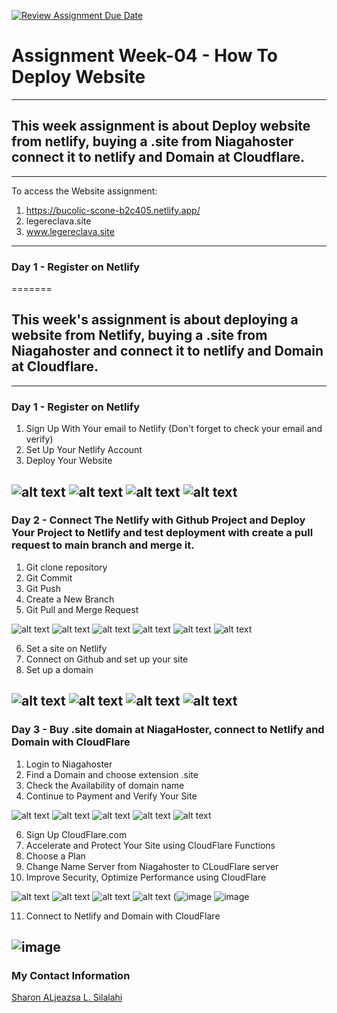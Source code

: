 [![Review Assignment Due Date](https://classroom.github.com/assets/deadline-readme-button-24ddc0f5d75046c5622901739e7c5dd533143b0c8e959d652212380cedb1ea36.svg)](https://classroom.github.com/a/isPhTOcA)

# **Assignment Week-04 - How To Deploy Website**
---

## This week assignment is about Deploy website from netlify, buying a .site from Niagahoster connect it to netlify and Domain at Cloudflare.
---
To access the Website assignment: 
1. https://bucolic-scone-b2c405.netlify.app/
2. legereclava.site
3. www.legereclava.site
---
 ### Day 1 - Register on Netlify
 
=======
## This week's assignment is about deploying a website from Netlify, buying a .site from Niagahoster and connect it to netlify and Domain at Cloudflare.
---
### Day 1 - Register on Netlify
1. Sign Up With Your email to Netlify (Don't forget to check your email and verify)
2. Set Up Your Netlify Account
3. Deploy Your Website


![alt text](https://raw.githubusercontent.com/RevoU-FSSE-2/week-4-aljeazsharon/main/assets/1.%20Sign%20Up%20to%20Netlify.png?raw=true)
![alt text](https://raw.githubusercontent.com/RevoU-FSSE-2/week-4-aljeazsharon/main/assets/2.%20Enter%20Your%20Email%20and%20Password.png?raw=true)
![alt text](https://raw.githubusercontent.com/RevoU-FSSE-2/week-4-aljeazsharon/main/assets/5.%20Set%20Up%20Your%20Netlify%20Account.png?raw=true)
![alt text](https://raw.githubusercontent.com/RevoU-FSSE-2/week-4-aljeazsharon/main/assets/6.%20You%20%20Can%20Deploy%20Your%20Netlify%20Now%20(or%20you%20can%20skip%20this%20step%20for%20now).png?raw=true)
---
### Day 2 - Connect The Netlify with Github Project and Deploy Your Project to Netlify and test deployment with create a pull request to main branch and merge it.
1. Git clone repository
2. Git Commit
3. Git Push
4. Create a New Branch
5. Git Pull and Merge Request


![alt text](https://raw.githubusercontent.com/RevoU-FSSE-2/week-4-aljeazsharon/main/assets/7.%20Git%20Clone%20Your%20Repository.png?raw=true)
![alt text](https://raw.githubusercontent.com/RevoU-FSSE-2/week-4-aljeazsharon/main/assets/9.%20Git%20Commit.png?raw=true)
![alt text](https://raw.githubusercontent.com/RevoU-FSSE-2/week-4-aljeazsharon/main/assets/10.%20Git%20Push.png?raw=true)
![alt text](https://raw.githubusercontent.com/RevoU-FSSE-2/week-4-aljeazsharon/main/assets/11.%20Create%20a%20New%20Branch.png?raw=true)
![alt text](https://raw.githubusercontent.com/RevoU-FSSE-2/week-4-aljeazsharon/main/assets/19.%20Create%20a%20Pull%20Request.png?raw=true)
![alt text](https://raw.githubusercontent.com/RevoU-FSSE-2/week-4-aljeazsharon/main/assets/22.%20Merge%20Pull%20Request%20(2).png)


6. Set a site on Netlify
7. Connect on Github and set up your site
8. Set up a domain

![alt text](https://raw.githubusercontent.com/RevoU-FSSE-2/week-4-aljeazsharon/main/assets/39.%20Set%20a%20Site%20on%20Netlify.png?raw=true)
![alt text](https://raw.githubusercontent.com/RevoU-FSSE-2/week-4-aljeazsharon/main/assets/40.%20Connect%20Netlify%20to%20Github.png?raw=true)
![alt text](https://raw.githubusercontent.com/RevoU-FSSE-2/week-4-aljeazsharon/main/assets/42.%20Connect%20Netlify%20to%20Github3.png?raw=true)
![alt text](https://raw.githubusercontent.com/RevoU-FSSE-2/week-4-aljeazsharon/main/assets/43.%20Connect%20Netlify%20to%20Github4.png?raw=true)
---
### Day 3 - Buy .site domain at NiagaHoster, connect to Netlify and Domain with CloudFlare
1. Login to Niagahoster
2. Find a Domain and choose extension .site
3. Check the Availability of domain name
4. Continue to Payment and Verify Your Site

![alt text](https://raw.githubusercontent.com/RevoU-FSSE-2/week-4-aljeazsharon/main/assets/13.%20Login%20to%20Niagahoster.png?raw=true)
![alt text](https://raw.githubusercontent.com/RevoU-FSSE-2/week-4-aljeazsharon/main/assets/15.%20Choose%20extension%20.site.png?raw=true)
![alt text](https://raw.githubusercontent.com/RevoU-FSSE-2/week-4-aljeazsharon/main/assets/24.%20Check%20Name%20Domain.png?raw=true)
![alt text](https://raw.githubusercontent.com/RevoU-FSSE-2/week-4-aljeazsharon/main/assets/26.%20Payment%20Page.png?raw=true)
![alt text](https://raw.githubusercontent.com/RevoU-FSSE-2/week-4-aljeazsharon/main/assets/28.%20Verify%20Your%20Site.png?raw=true)

6. Sign Up CloudFlare.com
7. Accelerate and Protect Your Site using CloudFlare Functions
8. Choose a Plan
9. Change Name Server from Niagahoster to CLoudFlare server
10. Improve Security, Optimize Performance using CloudFlare

![alt text](https://raw.githubusercontent.com/RevoU-FSSE-2/week-4-aljeazsharon/main/assets/30.%20Sign%20Up%20CloudFlare%20(2).png?raw=true)
![alt text](https://raw.githubusercontent.com/RevoU-FSSE-2/week-4-aljeazsharon/main/assets/31.%20Accelerate%20and%20Protect%20Your%20Site%20with%20CloudFlare.png?raw=true)
![alt text](https://raw.githubusercontent.com/RevoU-FSSE-2/week-4-aljeazsharon/main/assets/32.%20Select%20a%20Plan%20For%20Your%20Site.png?raw=true)
![alt text](https://raw.githubusercontent.com/RevoU-FSSE-2/week-4-aljeazsharon/main/assets/33.%20Change%20Your%20Name%20Servers.png?raw=true)
(![image](https://github.com/RevoU-FSSE-2/week-4-aljeazsharon/assets/25450018/926aa148-f4b4-4c2c-956f-070573b5dea4)
![image](https://github.com/RevoU-FSSE-2/week-4-aljeazsharon/assets/25450018/7ed89156-8036-491c-89b5-a657585ff6e2)

11. Connect to Netlify and Domain with CloudFlare

![image](https://github.com/RevoU-FSSE-2/week-4-aljeazsharon/assets/25450018/644760aa-401c-4b08-9d37-aa16d2827b74)
---
### My Contact Information
[Sharon ALjeazsa L. Silalahi](aljeazsharon@gmail.com)





